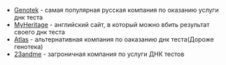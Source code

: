 - [Genotek](https://www.genotek.ru) - самая популярная русская компания по оказанию услуги днк теста
- [MyHeritage](https://www.myheritage.com/?lang=RU) - английский сайт, в который можно вбить результат своего днк теста
-  [Atlas](https://atlas.ru) - альтернативная компания по оаказанию днк теста(Дороже генотека)
-  [23andme](https://www.23andme.com/en-int/) - загроничная компания по услуги ДНК тестов